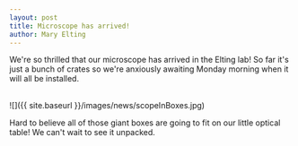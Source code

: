 ```yaml
---
layout: post
title: Microscope has arrived!
author: Mary Elting
---
```


We're so thrilled that our microscope has arrived in the Elting lab! So far it's just a bunch of crates so we're anxiously awaiting Monday morning when it will all be installed.

<br>
<div style="max-width: 600px;">
	![]({{ site.baseurl }}/images/news/scopeInBoxes.jpg)
</div>

Hard to believe all of those giant boxes are going to fit on our little optical table! We can't wait to see it unpacked.
